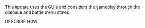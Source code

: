 This update uses the GUIs and considers the gameplay through the dialogue and battle menu states,

DESCRIBE HOW
